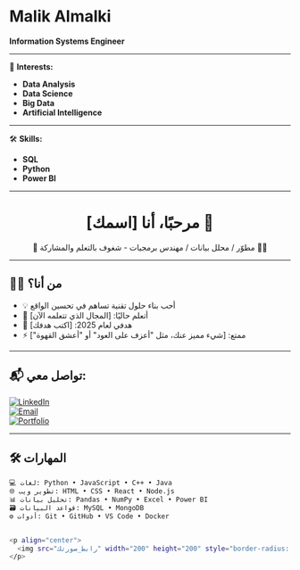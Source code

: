 # Malik Almalki

**Information Systems Engineer**

---

🎯 **Interests:** 
- **Data Analysis**
- **Data Science**
- **Big Data**
- **Artificial Intelligence** 

---

 🛠️ **Skills:**

- **SQL**
- **Python**
- **Power BI**

---

<h1 align="center">مرحبًا، أنا [اسمك] 👋</h1>
<p align="center">📍 مطوّر / محلل بيانات / مهندس برمجيات - شغوف بالتعلم والمشاركة 👨‍💻</p>

---

## 🧑‍💻 من أنا؟
- 💡 أحب بناء حلول تقنية تساهم في تحسين الواقع
- 🧠 أتعلم حاليًا: [المجال الذي تتعلمه الآن]
- 🎯 هدفي لعام 2025: [اكتب هدفك]
- ⚡ ممتع: [شيء مميز عنك، مثل "أعزف على العود" أو "أعشق القهوة"]

---

## 📬 تواصل معي:

[![LinkedIn](https://img.shields.io/badge/LinkedIn-blue?style=flat&logo=linkedin)](رابط_لينكدإن)  
[![Email](https://img.shields.io/badge/Email-D14836?style=flat&logo=gmail&logoColor=white)](mailto:بريدك@الإلكتروني)  
[![Portfolio](https://img.shields.io/badge/Portfolio-000000?style=flat&logo=About.me&logoColor=white)](رابط_موقعك_الشخصي)  

---

## 🛠️ المهارات

```bash
💻 لغات: Python • JavaScript • C++ • Java  
🌐 تطوير ويب: HTML • CSS • React • Node.js  
📊 تحليل بيانات: Pandas • NumPy • Excel • Power BI  
🗃️ قواعد البيانات: MySQL • MongoDB  
⚙️ أدوات: Git • GitHub • VS Code • Docker


<p align="center">
  <img src="رابط_صورتك" width="200" height="200" style="border-radius: 50%;" />
</p>
